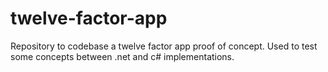 # twelve-factor-app
Repository to codebase a twelve factor app proof of concept.
Used to test some concepts between .net and c# implementations.